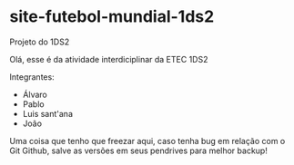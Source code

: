 # site-futebol-mundial-1ds2
Projeto do 1DS2 

Olá, esse é da atividade interdiciplinar da ETEC 1DS2

Integrantes:

- Álvaro
- Pablo
- Luis sant'ana
- João

Uma coisa que tenho que freezar aqui, caso tenha bug em relação com o Git Github, salve as versões em seus pendrives para melhor backup!
